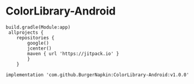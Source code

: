# ColorLibrary-Android

	build.gradle(Module:app)
	 allprojects {
   		repositories {
    		google()
     		jcenter()
     		maven { url 'https://jitpack.io' }
    		}
		}

	implementation 'com.github.BurgerNapkin:ColorLibrary-Android:v1.0.0'


